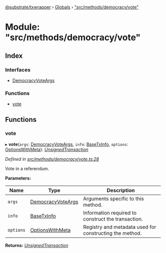 [@substrate/txwrapper](../README.md) › [Globals](../globals.md) › ["src/methods/democracy/vote"](_src_methods_democracy_vote_.md)

# Module: "src/methods/democracy/vote"

## Index

### Interfaces

* [DemocracyVoteArgs](../interfaces/_src_methods_democracy_vote_.democracyvoteargs.md)

### Functions

* [vote](_src_methods_democracy_vote_.md#vote)

## Functions

###  vote

▸ **vote**(`args`: [DemocracyVoteArgs](../interfaces/_src_methods_democracy_vote_.democracyvoteargs.md), `info`: [BaseTxInfo](../interfaces/_src_util_types_.basetxinfo.md), `options`: [OptionsWithMeta](../interfaces/_src_util_types_.optionswithmeta.md)): *[UnsignedTransaction](../interfaces/_src_util_types_.unsignedtransaction.md)*

*Defined in [src/methods/democracy/vote.ts:28](https://github.com/paritytech/txwrapper/blob/9b4a752/src/methods/democracy/vote.ts#L28)*

Vote in a referendum.

**Parameters:**

Name | Type | Description |
------ | ------ | ------ |
`args` | [DemocracyVoteArgs](../interfaces/_src_methods_democracy_vote_.democracyvoteargs.md) | Arguments specific to this method. |
`info` | [BaseTxInfo](../interfaces/_src_util_types_.basetxinfo.md) | Information required to construct the transaction. |
`options` | [OptionsWithMeta](../interfaces/_src_util_types_.optionswithmeta.md) | Registry and metadata used for constructing the method.  |

**Returns:** *[UnsignedTransaction](../interfaces/_src_util_types_.unsignedtransaction.md)*
